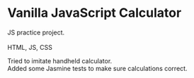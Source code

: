 # Vanilla JavaScript Calculator
JS practice project.<br>
<br>
HTML, JS, CSS <br>

Tried to imitate handheld calculator.
<br>
Added some Jasmine tests to make sure calculations correct.

